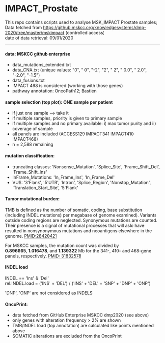 # IMPACT_Prostate

This repo contains scripts used to analyse MSK_IMPACT Prostate samples;   
Data fetched from https://github.mskcc.org/knowledgesystems/dmp-2020/tree/master/mskimpact (controlled access)   
date of data retrieval: 09/01/2020
***
#### data: MSKCC github enterprise
- data_mutations_extended.txt
- data_CNA.txt (unique values: "0", " 0", "-2", "2", " 2", " 0.0", " 2.0", "-2.0", "-1.5")
- data_fusions.txt
- IMPACT 468 is considered (working with those genes)
- pathway annotation: OncoPath12; Bastien

#### sample selection (top plot): ONE sample per patient   
- if just one sample --> take it
- if multiple samples, priority is given to primary sample
- if multiple samples and no primary available: i) max tumor purity and ii) coverage of sample
- all panels are included (ACCESS129 IMPACT341 IMPACT410 IMPACT468)
- n = 2,588 remaining

#### mutation classification:
- truncating classes: 'Nonsense_Mutation', 'Splice_Site', 'Frame_Shift_Del', 'Frame_Shift_Ins'
- InFrame_Mutations: 'In_Frame_Ins', 'In_Frame_Del'
- VUS: '3\'Flank', '5\'UTR', 'Intron', 'Splice_Region', 'Nonstop_Mutation', 'Translation_Start_Site', '5\'Flank'

#### Tumor mutational burden:
TMB is defined as the number of somatic, coding, base substitution (including INDEL mutations) per megabase of genome examined). Variants outside coding regions are neglected. Synonymous mutations are counted. Their presence is a signal of mutational processes that will aslo have resulted in nonsynonymous mutations and neoantigens elsewhere in the genome. [PMID:28420421](https://www.ncbi.nlm.nih.gov/pmc/articles/PMC5395719/)

For MSKCC samples, the mutation count was divided by   
**0.896665**, **1.016478**, and **1.139322** Mb for the 341-, 410- and 468-gene panels, respectively. [PMID: 31832578](https://www.ncbi.nlm.nih.gov/pmc/articles/PMC6907021/)

#### INDEL load
INDEL == 'Ins' & 'Del'   
rel.INDEL.load = ('INS' + 'DEL') / ('INS' + 'DEL' + 'SNP' + 'DNP' + 'ONP')

'DNP', 'ONP' are not considered as INDELS

#### OncoPrint:
- data fetched from GitHub Enterprise MSKCC dmp2020 (see above)
- only genes with alteration frequency > 2% are shown
- TMB/INDEL load (top annotation) are calculated like points mentioned above
- SOMATIC alterations are excluded from the OncoPrint
